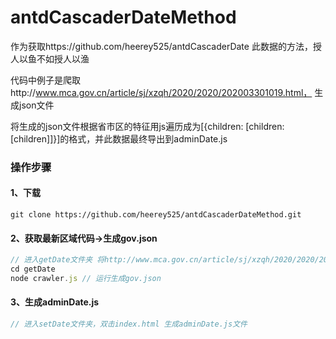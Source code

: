 # antdCascaderDateMethod
作为获取https://github.com/heerey525/antdCascaderDate 此数据的方法，授人以鱼不如授人以渔

代码中例子是爬取http://www.mca.gov.cn/article/sj/xzqh/2020/2020/202003301019.html， 生成json文件

将生成的json文件根据省市区的特征用js遍历成为[{children: [children:[children]]}]的格式，并此数据最终导出到adminDate.js

### 操作步骤

#### 1、下载

```
git clone https://github.com/heerey525/antdCascaderDateMethod.git
```

#### 2、获取最新区域代码->生成gov.json

```javascript
// 进入getDate文件夹 将http://www.mca.gov.cn/article/sj/xzqh/2020/2020/202003301019.html 替换成最新的代码地址
cd getDate
node crawler.js // 运行生成gov.json
```

#### 3、生成adminDate.js

```javascript
// 进入setDate文件夹，双击index.html 生成adminDate.js文件
```

